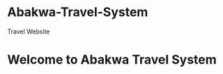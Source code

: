 # Abakwa-Travel-System
Travel Website
<!DOCTYPE html>
<html>
  <head>
  <title>Abakwa Travel System</title>
    <meta></meta>
  </head>
  <body>
  <h1>Welcome to Abakwa Travel System</h1>
  </body>
  </html>
